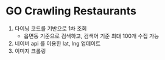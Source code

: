 # GO Crawling Restaurants

1. 다이닝 코드를 기반으로 1차 조회
   - 읍면동 기준으로 검색하고, 검색어 기준 최대 100개 수집 가능
2. 네이버 api 를 이용한 lat, lng 업데이트
3. 이미지 크롤링
